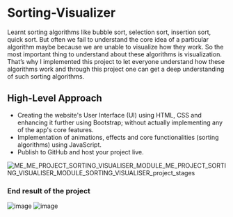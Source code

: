 # Sorting-Visualizer
Learnt sorting algorithms like bubble sort, selection sort, insertion sort, quick sort. But often we fail to understand the core idea of a particular algorithm maybe because we are unable to visualize how they work. So the most important thing to understand about these algorithms is visualization.
That’s why I implemented this project to let everyone understand how these algorithms work and through this project one can get a deep understanding of such sorting algorithms.

## High-Level Approach

  * Creating the website's User Interface (UI) using HTML, CSS and enhancing it further using Bootstrap; without actually implementing any of the app's core features.
  * Implementation of animations, effects and core functionalities (sorting algorithms) using JavaScript.
  * Publish to GitHub and host your project live.
  
  ![ME_ME_PROJECT_SORTING_VISUALISER_MODULE_ME_PROJECT_SORTING_VISUALISER_MODULE_SORTING_VISUALISER_project_stages](https://user-images.githubusercontent.com/46063095/140690161-5beec8e4-407f-48e3-9d3b-c8766614c0be.png)

### End result of the project

![image](https://user-images.githubusercontent.com/46063095/140690525-30320737-672c-4016-a894-0dc06f916932.png)
![image](https://user-images.githubusercontent.com/46063095/140690706-c4d2d766-a9a7-47d0-813b-282fee65631e.png)

  
